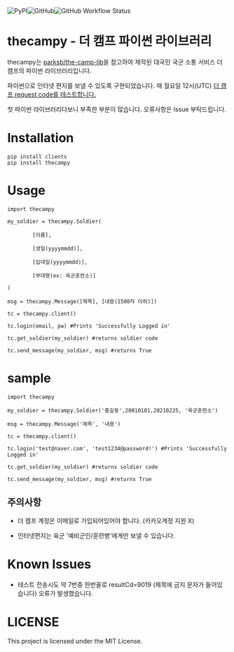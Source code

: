 ![PyPI](https://img.shields.io/pypi/v/thecampy?style=for-the-badge)![GitHub](https://img.shields.io/github/license/lewisleedev/thecampy?style=for-the-badge)![GitHub Workflow Status](https://img.shields.io/github/workflow/status/lewisleedev/thecampy/%EB%8D%94%EC%BA%A0%ED%94%84%20response%20%ED%99%95%EC%9D%B8?label=Response&style=for-the-badge)

# thecampy - 더 캠프 파이썬 라이브러리


thecampy는 [parksb/the-camp-lib](https://github.com/parksb/the-camp-lib)을 참고하여 제작된 대국민 국군 소통 서비스 더 캠프의 파이썬 라이브러리입니다. 

 파이썬으로 인터넷 편지를 보낼 수 있도록 구현되었습니다. 매 월요일 12시(UTC) [더 캠프 request code를 테스트합니다.](https://github.com/lewisleedev/thecampy/actions)

첫 파이썬 라이브러리다보니 부족한 부분이 많습니다. 오류사항은 Issue 부탁드립니다.

# Installation

  
    pip install clients
    pip install thecampy

  

# Usage

  

    import thecampy

    my_soldier = thecampy.Soldier(

            [이름],

            [생일(yyyymmdd)],

            [입대일(yyyymmdd)],

            [부대명(ex: 육군훈련소)]

    )

    msg = thecampy.Message([제목], [내용(1500자 이하)])

    tc = thecampy.client()

    tc.login(email, pw) #Prints 'Successfully Logged in'

    tc.get_soldier(my_soldier) #returns soldier code

    tc.send_message(my_soldier, msg) #returns True

# sample
    import thecampy

    my_soldier = thecampy.Soldier('홍길동',20010101,20210225, '육군훈련소')

    msg = thecampy.Message('제목', '내용')

    tc = thecampy.client()

    tc.login('test@naver.com', 'test1234@password!') #Prints 'Successfully Logged in'

    tc.get_soldier(my_soldier) #returns soldier code

    tc.send_message(my_soldier, msg) #returns True
  

## 주의사항

- 더 캠프 계정은 이메일로 가입되어있어야 합니다. (카카오계정 지원 X)

- 인터넷편지는 육군 '예비군인/훈련병'에게만 보낼 수 있습니다.

  

# Known Issues

- 테스트 전송시도 약 7번중 한번꼴로 resultCd=9019 (제목에 금지 문자가 들어있습니다) 오류가 발생했습니다.

  

# LICENSE

This project is licensed under the MIT License.
